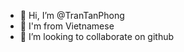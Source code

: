 - 👋 Hi, I’m @TranTanPhong
- 👀 I'm from Vietnamese 
- 💞️ I’m looking to collaborate on github

<!---
tphongHackerLoser/tphongHackerLoser is a ✨ special ✨ repository because its `README.md` (this file) appears on your GitHub profile.
You can click the Preview link to take a look at your changes.
--->
